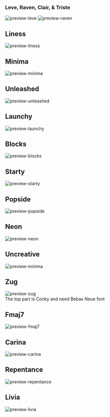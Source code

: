 

### Leve, Raven, Clair, & Triste

![preview-leve](https://raw.githubusercontent.com/addy-dclxvi/tint2-theme-collections/master/preview-leve.jpg) 
![preview-raven](https://raw.githubusercontent.com/addy-dclxvi/tint2-theme-collections/master/preview-raven.jpg) 

## Liness

![preview-liness](https://raw.githubusercontent.com/addy-dclxvi/tint2-theme-collections/master/preview-liness.jpg) 

## Minima

![preview-minima](https://raw.githubusercontent.com/addy-dclxvi/tint2-theme-collections/master/preview-minima.jpg) 

## Unleashed

![preview-unleashed](https://raw.githubusercontent.com/addy-dclxvi/tint2-theme-collections/master/preview-unleashed.jpg) 

## Launchy

![preview-launchy](https://raw.githubusercontent.com/addy-dclxvi/tint2-theme-collections/master/preview-launchy.jpg) 

## Blocks

![preview-blocks](https://raw.githubusercontent.com/addy-dclxvi/tint2-theme-collections/master/preview-blocks.jpg) 

## Starty

![preview-starty](https://raw.githubusercontent.com/addy-dclxvi/tint2-theme-collections/master/preview-starty.jpg) 

## Popside

![preview-popside](https://raw.githubusercontent.com/addy-dclxvi/tint2-theme-collections/master/preview-popside.jpg) 

## Neon

![preview-neon](https://raw.githubusercontent.com/addy-dclxvi/tint2-theme-collections/master/preview-neon.jpg) 

## Uncreative

![preview-minima](https://raw.githubusercontent.com/addy-dclxvi/tint2-theme-collections/master/preview-uncreative.jpg) 

## Zug

![preview-zug](https://raw.githubusercontent.com/addy-dclxvi/tint2-theme-collections/master/preview-zug.jpg) <br />
The top part is Conky and need Bebas Neue font <br />

## Fmaj7

![preview-fmaj7](https://raw.githubusercontent.com/addy-dclxvi/tint2-theme-collections/master/preview-fmaj7.jpg) 

## Carina

![preview-carina](https://raw.githubusercontent.com/addy-dclxvi/tint2-theme-collections/master/preview-carina.jpg) 

## Repentance

![preview-repentance](https://raw.githubusercontent.com/addy-dclxvi/tint2-theme-collections/master/preview-repentance.jpg) 

## Livia

![preview-livia](https://raw.githubusercontent.com/addy-dclxvi/tint2-theme-collections/master/preview-livia.jpg) 

